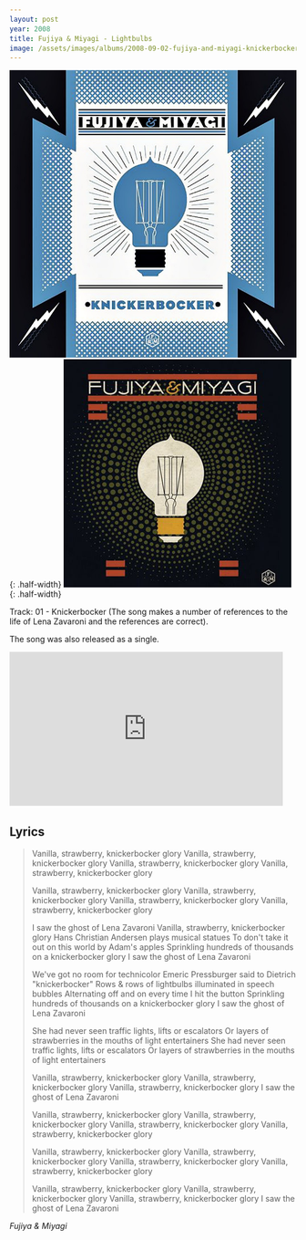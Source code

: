 ```yaml
---
layout: post
year: 2008
title: Fujiya & Miyagi - Lightbulbs
image: /assets/images/albums/2008-09-02-fujiya-and-miyagi-knickerbocker.jpg
---
```


![Fujiya & Miyagi - Lightbulbs Album Cover](/assets/images/albums/2008-09-02-fujiya-and-miyagi-knickerbocker.jpg "Album Cover"){: .half-width}
![Fujiya & Miyagi - Knickerbocker Single Cover](/assets/images/albums/2008-09-02-fujiya-and-miyagi-knickerbocker-single.jpg "Single Cover"){: .half-width}

Track: 01 - Knickerbocker (The song makes a number of references to the life of Lena Zavaroni and the references are correct).

The song was also released as a single.

<div class="responsive-video">
<iframe frameborder="0" width="480" height="270" src="https://www.dailymotion.com/embed/video/x2rnjy9" allowfullscreen allow="autoplay"></iframe>
</div>

## Lyrics
> Vanilla, strawberry, knickerbocker glory
> Vanilla, strawberry, knickerbocker glory
> Vanilla, strawberry, knickerbocker glory
> Vanilla, strawberry, knickerbocker glory
>
> Vanilla, strawberry, knickerbocker glory
> Vanilla, strawberry, knickerbocker glory
> Vanilla, strawberry, knickerbocker glory
> Vanilla, strawberry, knickerbocker glory
>
> I saw the ghost of Lena Zavaroni
> Vanilla, strawberry, knickerbocker glory
> Hans Christian Andersen plays musical statues
> To don't take it out on this world by Adam's apples
> Sprinkling hundreds of thousands on a knickerbocker glory
> I saw the ghost of Lena Zavaroni
>
> We've got no room for technicolor
> Emeric Pressburger said to Dietrich "knickerbocker"
> Rows &amp; rows of lightbulbs illuminated in speech bubbles
> Alternating off and on every time I hit the button
> Sprinkling hundreds of thousands on a knickerbocker glory
> I saw the ghost of Lena Zavaroni
>
> She had never seen traffic lights, lifts or escalators
> Or layers of strawberries in the mouths of light entertainers
> She had never seen traffic lights, lifts or escalators
> Or layers of strawberries in the mouths of light entertainers
>
> Vanilla, strawberry, knickerbocker glory
> Vanilla, strawberry, knickerbocker glory
> Vanilla, strawberry, knickerbocker glory
> I saw the ghost of Lena Zavaroni
>
> Vanilla, strawberry, knickerbocker glory
> Vanilla, strawberry, knickerbocker glory
> Vanilla, strawberry, knickerbocker glory
> Vanilla, strawberry, knickerbocker glory
>
> Vanilla, strawberry, knickerbocker glory
> Vanilla, strawberry, knickerbocker glory
> Vanilla, strawberry, knickerbocker glory
> Vanilla, strawberry, knickerbocker glory
>
> Vanilla, strawberry, knickerbocker glory
> Vanilla, strawberry, knickerbocker glory
> Vanilla, strawberry, knickerbocker glory
> I saw the ghost of Lena Zavaroni

<cite>Fujiya & Miyagi</cite>
